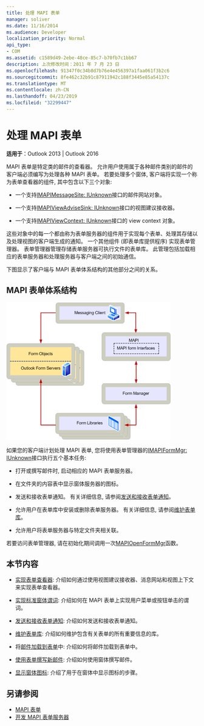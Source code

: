 ```yaml
---
title: 处理 MAPI 表单
manager: soliver
ms.date: 11/16/2014
ms.audience: Developer
localization_priority: Normal
api_type:
- COM
ms.assetid: c1589d49-2ebe-48ce-85c7-b70fb7c1bb67
description: 上次修改时间：2011 年 7 月 23 日
ms.openlocfilehash: 91347f0c34b8d7b76e4e456397a1faa061f3b2c6
ms.sourcegitcommit: 8fe462c32b91c87911942c188f3445e85a54137c
ms.translationtype: MT
ms.contentlocale: zh-CN
ms.lasthandoff: 04/23/2019
ms.locfileid: "32299447"
---
```

# <a name="handling-mapi-forms"></a>处理 MAPI 表单

**适用于**：Outlook 2013 | Outlook 2016 
  
MAPI 表单是特定类的邮件的查看器。 允许用户使用属于各种邮件类别的邮件的客户端必须编写为处理各种 MAPI 表单。 若要处理多个窗体, 客户端将实现一个称为表单查看器的组件, 其中包含以下三个对象:
  
- 一个支持[IMAPIMessageSite: IUnknown](imapimessagesiteiunknown.md)接口的邮件网站对象。 
    
- 一个支持[IMAPIViewAdviseSink: IUnknown](imapiviewadvisesinkiunknown.md)接口的视图建议接收器。 
    
- 一个支持[IMAPIViewContext: IUnknown](imapiviewcontextiunknown.md)接口的 view context 对象。 
    
这些对象中的每一个都由称为表单服务器的组件用于实现每个表单、处理其存储以及处理视图的客户端生成的通知。 一个其他组件 (即表单库提供程序) 实现表单管理器。 表单管理器管理存储表单服务器可执行文件的表单库。 此管理包括加载相应的表单服务器和处理服务器与客户端之间的初始通信。
  
下图显示了客户端与 MAPI 表单体系结构的其他部分之间的关系。
  
## <a name="mapi-form-architecture"></a>MAPI 表单体系结构
  
![MAPI 表单体系结构](media/forms01.gif "MAPI 表单体系结构")
  
如果您的客户端计划处理 MAPI 表单, 您将使用表单管理器的[IMAPIFormMgr: IUnknown](imapiformmgriunknown.md)接口执行五个基本任务: 
  
- 打开或撰写邮件时, 启动相应的 MAPI 表单服务器。
    
- 在文件夹的内容表中显示窗体服务器的图标。
    
- 发送和接收表单通知。 有关详细信息, 请参阅[发送和接收表单通知](sending-and-receiving-form-notifications.md)。
    
- 允许用户在表单库中安装或删除表单服务器。 有关详细信息, 请参阅[维护表单库](maintaining-a-form-library.md)。
    
- 允许用户将表单服务器与特定文件夹相关联。
    
若要访问表单管理器, 请在初始化期间调用一次[MAPIOpenFormMgr](mapiopenformmgr.md)函数。 
  
## <a name="in-this-section"></a>本节内容

- [实现表单查看器](implementing-a-form-viewer.md): 介绍如何通过使用视图建议接收器、消息网站和视图上下文来实现表单查看器。
    
- [实现标准窗体谓词](implementing-standard-form-verbs.md): 介绍如何在 MAPI 表单上实现用户菜单或按钮单击的谓词。
    
- [发送和接收表单通知](sending-and-receiving-form-notifications.md): 介绍如何发送和接收表单通知。
    
- [维护表单库](maintaining-a-form-library.md): 介绍如何维护包含有关表单的所有重要信息的库。
    
- 将[邮件加载到表单](loading-a-message-into-a-form.md)中: 介绍如何将邮件加载到表单中。
    
- [使用表单撰写新邮件](composing-a-new-message-by-using-a-form.md): 介绍如何使用窗体撰写邮件。
    
- [显示窗体图标](displaying-form-icons.md): 介绍了用于在窗体中显示图标的步骤。
    
## <a name="see-also"></a>另请参阅

- [MAPI 表单](mapi-forms.md)
- [开发 MAPI 表单服务器](developing-mapi-form-servers.md)

